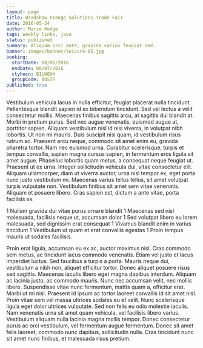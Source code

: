 ```yaml
---
layout: page
title: Bradshaw Orange Solutions Trade Fair
date: 2016-05-24
author: Marie Hodge
tags: weekly links, java
status: published
summary: Aliquam orci ante, gravida varius feugiat sed.
banner: images/banner/leisure-05.jpg
booking:
  startDate: 08/06/2016
  endDate: 08/07/2016
  ctyhocn: BILWEHX
  groupCode: BOSTF
published: true
---
```

Vestibulum vehicula lacus in nulla efficitur, feugiat placerat nulla tincidunt. Pellentesque blandit sapien id ex bibendum tincidunt. Sed vel lectus a velit consectetur mollis. Maecenas finibus sagittis arcu, at sagittis dui blandit at. Morbi in pretium purus. Sed nec augue venenatis, euismod augue at, porttitor sapien. Aliquam vestibulum nisl id nisi viverra, in volutpat nibh lobortis.
Ut non mi mauris. Duis suscipit nisi quam, id vestibulum risus rutrum ac. Praesent arcu neque, commodo sit amet enim eu, gravida pharetra tortor. Nam nec euismod urna. Curabitur scelerisque, turpis et tempus convallis, sapien magna cursus sapien, in fermentum eros ligula sit amet augue. Phasellus lobortis quam metus, a consequat neque feugiat ut. Praesent ut ex urna. Integer sollicitudin vehicula dui, vitae consectetur elit. Aliquam ullamcorper, diam ut viverra auctor, urna nisl tempor ex, eget porta nunc justo vestibulum mi. Maecenas varius tellus tellus, sit amet volutpat turpis vulputate non. Vestibulum finibus sit amet sem vitae venenatis. Aliquam et posuere libero. Cras sapien est, dictum a ante vitae, porta facilisis ex.

1 Nullam gravida dui vitae purus ornare blandit
1 Maecenas sed nisl malesuada, facilisis neque ut, accumsan dolor
1 Sed volutpat libero eu lorem malesuada, sed dignissim erat consequat
1 Vivamus blandit enim in varius tincidunt
1 Vestibulum ut quam et erat convallis egestas
1 Proin tempus mauris ut sodales facilisis.

Proin erat ligula, accumsan eu ex ac, auctor maximus nisl. Cras commodo sem metus, ac tincidunt lacus commodo venenatis. Etiam vel justo et lacus imperdiet luctus. Sed faucibus a turpis a porta. Mauris neque dui, vestibulum a nibh non, aliquet efficitur tortor. Donec aliquet posuere risus sed sagittis. Maecenas iaculis libero eget magna dapibus interdum. Aliquam ac lacinia justo, ac commodo mauris.
Nunc nec accumsan velit, nec mollis libero. Suspendisse vitae nunc fermentum, mattis quam a, efficitur erat. Morbi ut mi nisl. Praesent id ipsum ac tortor laoreet convallis id sit amet nisl. Proin vitae sem vel massa ultrices sodales eu et velit. Nunc scelerisque ligula eget dolor ultrices vulputate. Sed non felis eu odio molestie iaculis. Nam venenatis urna sit amet quam vehicula, vel facilisis libero varius. Vestibulum aliquam nulla lacinia magna mollis tempor. Donec consectetur purus ac orci vestibulum, vel fermentum augue fermentum. Donec sit amet felis laoreet, commodo nunc dapibus, sollicitudin nulla. Cras tincidunt nunc sit amet nunc finibus, et malesuada risus pretium.
